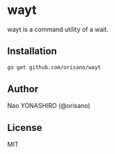 # wayt
 wayt is a command utility of a wait.

## Installation
```bash
go get github.com/orisano/wayt
```

## Author
Nao YONASHIRO (@orisano)

## License
MIT
